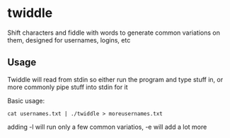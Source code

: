 # twiddle
Shift characters and fiddle with words to generate common variations on them, designed for usernames, logins, etc

## Usage
Twiddle will read from stdin so either run the program and type stuff in, or more commonly pipe stuff into stdin for it

Basic usage:
```
cat usernames.txt | ./twiddle > moreusernames.txt
```
adding -l will run only a few common variatios, -e will add a lot more
